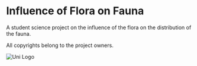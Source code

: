 # Influence of Flora on Fauna

A student science project on the influence of the flora on the distribution of the fauna.

All copyrights belong to the project owners.


![Uni Logo](https://www.us.es/sites/default/files/inline-images/US-marca-principal.png)
